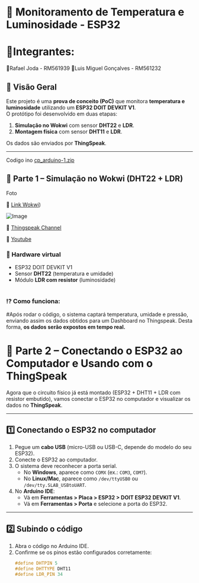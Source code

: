 # 📘 Monitoramento de Temperatura e Luminosidade - ESP32
 
# 🚀Integrantes:
🔹Rafael Joda - RM561939
🔹Luis Miguel Gonçalves - RM561232
 
## 🔹 Visão Geral
Este projeto é uma **prova de conceito (PoC)** que monitora **temperatura e luminosidade** utilizando um **ESP32 DOIT DEVKIT V1**.  
O protótipo foi desenvolvido em duas etapas:  
1. **Simulação no Wokwi** com sensor **DHT22** e **LDR**.  
2. **Montagem física** com sensor **DHT11** e **LDR**.  
 
Os dados são enviados por **ThingSpeak**.
 
---

Codigo ino
 [cp_arduino-1.zip](https://github.com/user-attachments/files/22128297/cp_arduino-1.zip)

## 🚀 Parte 1 – Simulação no Wokwi (DHT22 + LDR)

Foto 
 
🔗 [Link Wokwi](https://wokwi.com/projects/441026358521815041))  
 
![Image](https://github.com/user-attachments/assets/5dd41ecc-9536-449d-9d99-bc8119405094) 

🔗 [Thingspeak Channel](https://thingspeak.mathworks.com/channels/3058720)

🔗 [Youtube](https://youtu.be/AKgNLOY8nAw?si=oMOQDENU1Ub3mvqR)  


   
 
### 🔌 Hardware virtual
- ESP32 DOIT DEVKIT V1  
- Sensor **DHT22** (temperatura e umidade)  
- Módulo **LDR com resistor** (luminosidade)
  #
### ⁉️ Como funciona:
#Após rodar o código, o sistema captará temperatura, umidade e pressão, enviando assim os dados obtidos para um Dashboard no Thingspeak. Desta forma, **os dados serão expostos em tempo real.**
 
# 🔌 Parte 2 – Conectando o ESP32 ao Computador e Usando com o ThingSpeak
 
Agora que o circuito físico já está montado (ESP32 + DHT11 + LDR com resistor embutido), vamos conectar o ESP32 no computador e visualizar os dados no **ThingSpeak**.
 
---
 
## 1️⃣ Conectando o ESP32 no computador
 
1. Pegue um **cabo USB** (micro-USB ou USB-C, depende do modelo do seu ESP32).  
2. Conecte o ESP32 ao computador.  
3. O sistema deve reconhecer a porta serial.  
   - No **Windows**, aparece como `COMX` (ex.: `COM3`, `COM7`).  
   - No **Linux/Mac**, aparece como `/dev/ttyUSB0` ou `/dev/tty.SLAB_USBtoUART`.  
4. No **Arduino IDE**:
   - Vá em **Ferramentas > Placa > ESP32 > DOIT ESP32 DEVKIT V1**.  
   - Vá em **Ferramentas > Porta** e selecione a porta do ESP32.  
 
---
 
## 2️⃣ Subindo o código
 
1. Abra o código no Arduino IDE.  
2. Confirme se os pinos estão configurados corretamente:
   ```cpp
   #define DHTPIN 5
   #define DHTTYPE DHT11
   #define LDR_PIN 34
